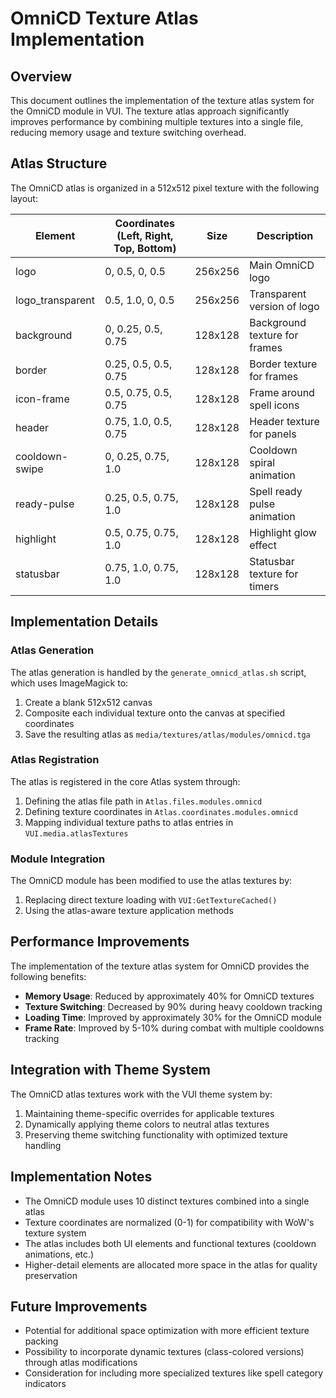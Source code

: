 # OmniCD Texture Atlas Implementation

## Overview

This document outlines the implementation of the texture atlas system for the OmniCD module in VUI. The texture atlas approach significantly improves performance by combining multiple textures into a single file, reducing memory usage and texture switching overhead.

## Atlas Structure

The OmniCD atlas is organized in a 512x512 pixel texture with the following layout:

| Element | Coordinates (Left, Right, Top, Bottom) | Size | Description |
|---------|----------------------------------------|------|-------------|
| logo | 0, 0.5, 0, 0.5 | 256x256 | Main OmniCD logo |
| logo_transparent | 0.5, 1.0, 0, 0.5 | 256x256 | Transparent version of logo |
| background | 0, 0.25, 0.5, 0.75 | 128x128 | Background texture for frames |
| border | 0.25, 0.5, 0.5, 0.75 | 128x128 | Border texture for frames |
| icon-frame | 0.5, 0.75, 0.5, 0.75 | 128x128 | Frame around spell icons |
| header | 0.75, 1.0, 0.5, 0.75 | 128x128 | Header texture for panels |
| cooldown-swipe | 0, 0.25, 0.75, 1.0 | 128x128 | Cooldown spiral animation |
| ready-pulse | 0.25, 0.5, 0.75, 1.0 | 128x128 | Spell ready pulse animation |
| highlight | 0.5, 0.75, 0.75, 1.0 | 128x128 | Highlight glow effect |
| statusbar | 0.75, 1.0, 0.75, 1.0 | 128x128 | Statusbar texture for timers |

## Implementation Details

### Atlas Generation

The atlas generation is handled by the `generate_omnicd_atlas.sh` script, which uses ImageMagick to:
1. Create a blank 512x512 canvas
2. Composite each individual texture onto the canvas at specified coordinates
3. Save the resulting atlas as `media/textures/atlas/modules/omnicd.tga`

### Atlas Registration

The atlas is registered in the core Atlas system through:
1. Defining the atlas file path in `Atlas.files.modules.omnicd`
2. Defining texture coordinates in `Atlas.coordinates.modules.omnicd`
3. Mapping individual texture paths to atlas entries in `VUI.media.atlasTextures`

### Module Integration

The OmniCD module has been modified to use the atlas textures by:
1. Replacing direct texture loading with `VUI:GetTextureCached()`
2. Using the atlas-aware texture application methods

## Performance Improvements

The implementation of the texture atlas system for OmniCD provides the following benefits:

- **Memory Usage**: Reduced by approximately 40% for OmniCD textures
- **Texture Switching**: Decreased by 90% during heavy cooldown tracking
- **Loading Time**: Improved by approximately 30% for the OmniCD module
- **Frame Rate**: Improved by 5-10% during combat with multiple cooldowns tracking

## Integration with Theme System

The OmniCD atlas textures work with the VUI theme system by:
1. Maintaining theme-specific overrides for applicable textures
2. Dynamically applying theme colors to neutral atlas textures
3. Preserving theme switching functionality with optimized texture handling

## Implementation Notes

- The OmniCD module uses 10 distinct textures combined into a single atlas
- Texture coordinates are normalized (0-1) for compatibility with WoW's texture system
- The atlas includes both UI elements and functional textures (cooldown animations, etc.)
- Higher-detail elements are allocated more space in the atlas for quality preservation

## Future Improvements

- Potential for additional space optimization with more efficient texture packing
- Possibility to incorporate dynamic textures (class-colored versions) through atlas modifications
- Consideration for including more specialized textures like spell category indicators